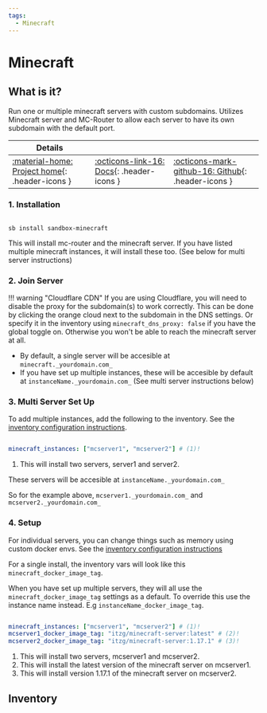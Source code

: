 ```yaml
---
tags:
  - Minecraft
---
```


# Minecraft

## What is it?

Run one or multiple minecraft servers with custom subdomains. Utilizes Minecraft server and MC-Router to allow each server to have its own subdomain with the default port.

| Details     |             |             |
|-------------|-------------|-------------|
| [:material-home: Project home](https://docker-minecraft-server.readthedocs.io/en/latest/){: .header-icons } | [:octicons-link-16: Docs](https://docker-minecraft-server.readthedocs.io/en/latest/commands/){: .header-icons } | [:octicons-mark-github-16: Github](https://github.com/itzg/docker-minecraft-server){: .header-icons }|

### 1. Installation

``` shell

sb install sandbox-minecraft

```

This will install mc-router and the minecraft server. If you have listed multiple minecraft instances, it will install these too. (See below for multi server instructions)

### 2. Join Server

!!! warning "Cloudflare CDN"
    If you are using Cloudflare, you will need to disable the proxy for the subdomain(s) to work correctly. This can be done by clicking the orange cloud next to the subdomain in the DNS settings. Or specify it in the inventory using `minecraft_dns_proxy: false` if you have the global toggle on. Otherwise you won't be able to reach the minecraft server at all.

- By default, a single server will be accesible at  `minecraft._yourdomain.com_`
- If you have set up multiple instances, these will be accesible by default at `instanceName._yourdomain.com_` (See multi server instructions below)

### 3. Multi Server Set Up

To add multiple instances, add the following to the inventory. See the [inventory configuration instructions](../../saltbox/inventory/index.md).

``` yaml

minecraft_instances: ["mcserver1", "mcserver2"] # (1)!

```

1. This will install two servers, server1 and server2.

These servers will be accesible at `instanceName._yourdomain.com_`

So for the example above, `mcserver1._yourdomain.com_` and `mcserver2._yourdomain.com_`

### 4. Setup

For individual servers, you can change things such as memory using custom docker envs. See the [inventory configuration instructions](../../saltbox/inventory/index.md)

For a single install, the inventory vars will look like this `minecraft_docker_image_tag`.

When you have set up multiple servers, they will all use the `minecraft_docker_image_tag` settings as a default. To override this use the instance name instead. E.g `instanceName_docker_image_tag`.

``` yaml title="Inventory"

minecraft_instances: ["mcserver1", "mcserver2"] # (1)!
mcserver1_docker_image_tag: "itzg/minecraft-server:latest" # (2)!
mcserver2_docker_image_tag: "itzg/minecraft-server:1.17.1" # (3)!

```

1. This will install two servers, mcserver1 and mcserver2.
2. This will install the latest version of the minecraft server on mcserver1.
3. This will install version 1.17.1 of the minecraft server on mcserver2.

## Inventory
<!-- BEGIN SALTBOX MANAGED VARIABLES SECTION -->
<!-- END SALTBOX MANAGED VARIABLES SECTION -->
